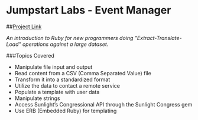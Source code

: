 # Jumpstart Labs - Event Manager
##[Project Link](http://tutorials.jumpstartlab.com/projects/eventmanager.html)

*An introduction to Ruby for new programmers doing "Extract-Translate-Load" operations against a large dataset.*

###Topics Covered
* Manipulate file input and output
* Read content from a CSV (Comma Separated Value) file
* Transform it into a standardized format
* Utilize the data to contact a remote service
* Populate a template with user data
* Manipulate strings
* Access Sunlight’s Congressional API through the Sunlight Congress gem
* Use ERB (Embedded Ruby) for templating